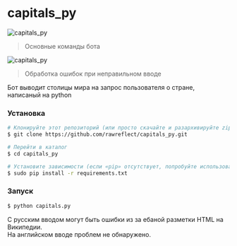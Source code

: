 # capitals_py

![capitals_py](https://i.imgur.com/IhBZN8P.png "screenshot")​  
> Основные команды бота

![capitals_py](https://i.imgur.com/6Rn29f1.png "screenshot")​  
> Обработка ошибок при неправильном вводе

Бот выводит столицы мира на запрос пользователя о стране, написаный на python


### Установка

```sh
# Клонируйте этот репозиторий (или просто скачайте и разархивируйте zip)
$ git clone https://github.com/rawreflect/capitals_py.git

# Перейти в каталог
$ cd capitals_py

# Установите зависимости (если «pip» отсутствует, попробуйте использовать «pip3»)
$ sudo pip install -r requirements.txt
```

### Запуск

```sh
$ python capitals.py
```

С русским вводом могут быть ошибки из за ебаной разметки HTML на Википедии.  
На английском вводе проблем не обнаружено.
